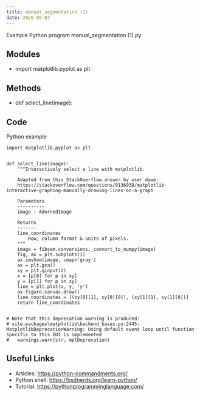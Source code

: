 ```yaml
---
title: manual_segmentation (1)
date: 2020-05-07
---
```

Example Python program manual_segmentation (1).py

## Modules

* import matplotlib.pyplot as plt

## Methods

* def select_line(image):

## Code

Python example

    import matplotlib.pyplot as plt
    
    
    def select_line(image):
        """Interactively select a line with matplotlib.
        
        Adapted from this StackOverflow answer by user dawe:
        https://stackoverflow.com/questions/9136938/matplotlib-interactive-graphing-manually-drawing-lines-on-a-graph
        
        Parameters
        ----------
        image : AdornedImage
    
        Returns
        -------
        line_coordinates
            Row, column format & units of pixels.
        """
        image = fibsem.conversions._convert_to_numpy(image)
        fig, ax = plt.subplots(1)
        ax.imshow(image, cmap='gray')
        ax = plt.gca()
        xy = plt.ginput(2)
        x = [p[0] for p in xy]
        y = [p[1] for p in xy]
        line = plt.plot(x, y, 'y')
        ax.figure.canvas.draw()
        line_coordinates = [(xy[0][1], xy[0][0]), (xy[1][1], xy[1][0])]
        return line_coordinates
    
    
    # Note that this deprecation warning is produced:
    # site-packages\matplotlib\backend_bases.py:2445: MatplotlibDeprecationWarning: Using default event loop until function specific to this GUI is implemented
    #   warnings.warn(str, mplDeprecation)

## Useful Links

- Articles: https://python-commandments.org/
- Python shell: https://bsdnerds.org/learn-python/
- Tutorial: https://pythonprogramminglanguage.com/
